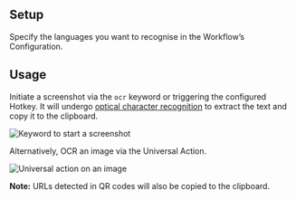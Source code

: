## Setup

Specify the languages you want to recognise in the Workflow’s Configuration.

## Usage

Initiate a screenshot via the `ocr` keyword or triggering the configured Hotkey. It will undergo [optical character recognition](https://en.wikipedia.org/wiki/Optical_character_recognition) to extract the text and copy it to the clipboard.

![Keyword to start a screenshot](images/keyword.png)

Alternatively, OCR an image via the Universal Action.

![Universal action on an image](images/ua.png)

**Note:** URLs detected in QR codes will also be copied to the clipboard.
